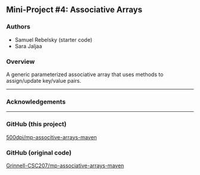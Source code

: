 ## Mini-Project #4: Associative Arrays

### Authors
- Samuel Rebelsky (starter code)
- Sara Jaljaa

### Overview
A generic parameterized associative array that uses methods to assign/update key/value
pairs.

---

### Acknowledgements

---

### GitHub (this project)
[500dpi/mp-associtive-arrays-maven](https://github.com/500dpi/mp-associative-arrays-maven)

### GitHub (original code)
[Grinnell-CSC207/mp-associative-arrays-maven](https://github.com/Grinnell-CSC207/mp-associative-arrays-maven)
